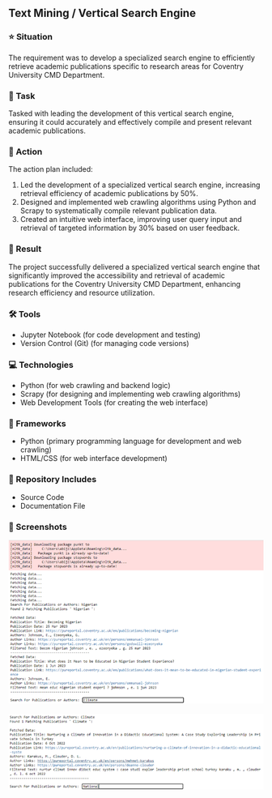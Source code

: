##  Text Mining / Vertical Search Engine

### ⭐ Situation
The requirement was to develop a specialized search engine to efficiently retrieve academic publications specific to research areas for Coventry University CMD Department.

### 🎯 Task
Tasked with leading the development of this vertical search engine, ensuring it could accurately and effectively compile and present relevant academic publications.

### 🔧 Action
The action plan included:
1. Led the development of a specialized vertical search engine, increasing retrieval efficiency of academic publications by 50%.
2. Designed and implemented web crawling algorithms using Python and Scrapy to systematically compile relevant publication data.
3. Created an intuitive web interface, improving user query input and retrieval of targeted information by 30% based on user feedback.

### 🎉 Result
The project successfully delivered a specialized vertical search engine that significantly improved the accessibility and retrieval of academic publications for the Coventry University CMD Department, enhancing research efficiency and resource utilization.

### 🛠️ Tools
- Jupyter Notebook (for code development and testing)
- Version Control (Git) (for managing code versions)

### 💻 Technologies
- Python (for web crawling and backend logic)
- Scrapy (for designing and implementing web crawling algorithms)
- Web Development Tools (for creating the web interface)

### 🧰 Frameworks
- Python (primary programming language for development and web crawling)
- HTML/CSS (for web interface development)

### 📁 Repository Includes
- Source Code
- Documentation File

### 📸 Screenshots
![image](Screenshots/pic1.png)
<br><br>
![image](Screenshots/pic2.png)
<br><br>
